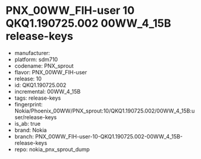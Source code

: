 # PNX_00WW_FIH-user 10 QKQ1.190725.002 00WW_4_15B release-keys
- manufacturer: 
- platform: sdm710
- codename: PNX_sprout
- flavor: PNX_00WW_FIH-user
- release: 10
- id: QKQ1.190725.002
- incremental: 00WW_4_15B
- tags: release-keys
- fingerprint: Nokia/Phoenix_00WW/PNX_sprout:10/QKQ1.190725.002/00WW_4_15B:user/release-keys
- is_ab: true
- brand: Nokia
- branch: PNX_00WW_FIH-user-10-QKQ1.190725.002-00WW_4_15B-release-keys
- repo: nokia_pnx_sprout_dump
